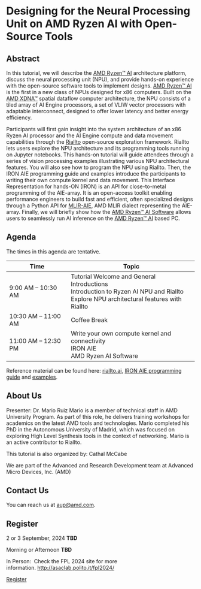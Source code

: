 # Designing for the Neural Processing Unit on AMD Ryzen AI with Open-Source Tools

## Abstract

In this tutorial, we will describe the [AMD Ryzen™ AI](https://www.amd.com/en/products/processors/consumer/ryzen-ai.html) architecture platform, discuss the neural processing unit (NPU), and provide hands-on experience with the open-source software tools to implement designs. [AMD Ryzen™ AI](https://www.amd.com/en/products/processors/consumer/ryzen-ai.html) is the first in a new class of NPUs designed for x86 computers. Built on the [AMD XDNA™](https://www.amd.com/en/technologies/xdna.html) spatial dataflow computer architecture, the NPU consists of a tiled array of AI Engine processors, a set of VLIW vector processors with adaptable interconnect, designed to offer lower latency and better energy efficiency.

Participants will first gain insight into the system architecture of an x86 Ryzen AI processor and the AI Engine compute and data movement capabilities through the [Riallto](https://riallto.ai/) open-source exploration framework. Riallto lets users explore the NPU architecture and its programming tools running on Jupyter notebooks. This hands-on tutorial will guide attendees through a series of vision processing examples illustrating various NPU architectural features. You will also see how to program the NPU using Riallto. Then, the IRON AIE programming guide and examples introduce the participants to writing their own compute kernel and data movement. This Interface Representation for hands-ON (IRON) is an API for close-to-metal programming of the AIE-array. It is an open-access toolkit enabling performance engineers to build fast and efficient, often specialized designs through a Python API for [MLIR-AIE](https://github.com/Xilinx/mlir-aie), AMD MLIR dialect representing the AIE-array. Finally, we will briefly show how the [AMD Ryzen™ AI Software](https://ryzenai.docs.amd.com/en/latest/index.html) allows users to seamlessly run AI inference on the [AMD Ryzen™ AI](https://www.amd.com/en/products/processors/consumer/ryzen-ai.html) based PC.

## Agenda

The times in this agenda are tentative.

| Time                | Topic |
|---------------------|-------|
| 9:00 AM – 10:30 AM  | Tutorial Welcome and General Introductions <br> Introduction to Ryzen AI NPU and Riallto <br> Explore NPU architectural features with Riallto |
| 10:30 AM – 11:00 AM | Coffee Break |
| 11:00 AM – 12:30 PM | Write your own compute kernel and connectivity <br> IRON AIE <br> AMD Ryzen AI Software |

Reference material can be found here: [riallto.ai](https://riallto.ai/), [IRON AIE programming guide](https://github.com/Xilinx/mlir-aie/blob/main/programming_guide/README.md) and [examples](https://github.com/Xilinx/mlir-aie/tree/main/programming_examples).

## About Us

Presenter: Dr. Mario Ruiz
Mario is a member of technical staff in AMD University Program. As part of this role, he delivers training workshops for academics on the latest AMD tools and technologies. Mario completed his PhD in the Autonomous University of Madrid, which was focused on exploring High Level Synthesis tools in the context of networking. Mario is an active contributor to Riallto.

This tutorial is also organized by: Cathal McCabe

We are part of the Advanced and Research Development team at Advanced Micro Devices, Inc. (AMD)

## Contact Us

You can reach us at [aup@amd.com](mailto:aup@amd.com?subject=FPL%202024%20NPU%20Tutorial).

## Register

<p><span class="icon-calendar">2 or 3 September, 2024 <strong>TBD</strong></span></p>

<p><span class="icon-time">Morning or Afternoon <strong>TBD</strong></span></p>

<p><span class="icon-map">In Person:&nbsp; Check the FPL 2024 site for more information.&nbsp;<a
        href="http://asaclab.polito.it/fpl2024/">http://asaclab.polito.it/fpl2024/</a></span></p>

<p><a href="http://asaclab.polito.it/fpl2024/registration/"><span class="icon-check-circle">Register</span></a></p>
